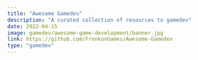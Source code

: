 ```yaml
---
title: "Awesome Gamedev"
description: "A curated collection of resources to gamedev"
date: 2022-04-15
image: gamedev/awesome-game-development/banner.jpg
link: https://github.com/FronkonGames/Awesome-Gamedev
type: "gamedev"
---
```

